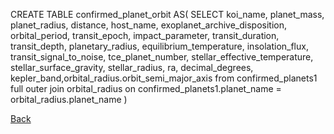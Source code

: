 CREATE TABLE confirmed_planet_orbit AS(
SELECT koi_name, planet_mass, planet_radius, distance, host_name,
	exoplanet_archive_disposition, orbital_period, transit_epoch,
	impact_parameter, transit_duration, transit_depth,
	planetary_radius, equilibrium_temperature, insolation_flux,
	transit_signal_to_noise, tce_planet_number, stellar_effective_temperature,
	stellar_surface_gravity, stellar_radius, ra, decimal_degrees, kepler_band,orbital_radius.orbit_semi_major_axis
from confirmed_planets1
full outer join orbital_radius
on confirmed_planets1.planet_name = orbital_radius.planet_name
)

[Back](https://github.com/LiShanDa2021/exoplanet_detector/blob/main/Data/Data.md)

